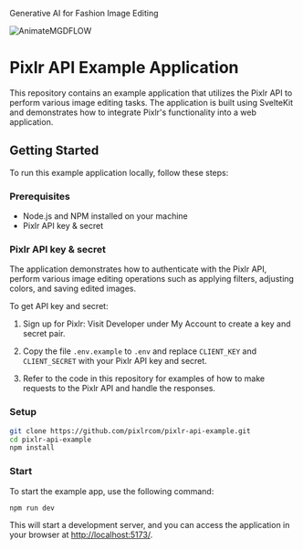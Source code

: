 Generative AI for Fashion Image Editing

![AnimateMGDFLOW](https://github.com/triminh12042002/mgd-fe/assets/80403992/ca9d6058-0c0a-4be3-a7ad-31a940120cb2)


# Pixlr API Example Application

This repository contains an example application that utilizes the Pixlr API to perform various image editing tasks. The application is built using SvelteKit and demonstrates how to integrate Pixlr's functionality into a web application.

## Getting Started

To run this example application locally, follow these steps:

### Prerequisites

- Node.js and NPM installed on your machine
- Pixlr API key & secret

### Pixlr API key & secret

The application demonstrates how to authenticate with the Pixlr API, perform various image editing operations such as applying filters, adjusting colors, and saving edited images.

To get API key and secret:

1. Sign up for Pixlr: Visit Developer under My Account to create a key and secret pair.

2. Copy the file `.env.example` to `.env` and replace `CLIENT_KEY` and `CLIENT_SECRET` with your Pixlr API key and secret.

3. Refer to the code in this repository for examples of how to make requests to the Pixlr API and handle the responses.

### Setup

```bash
git clone https://github.com/pixlrcom/pixlr-api-example.git
cd pixlr-api-example
npm install
```

### Start

To start the example app, use the following command:

```bash
npm run dev
```

This will start a development server, and you can access the application in your browser at <http://localhost:5173/>.
